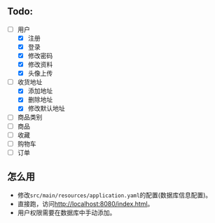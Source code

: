 ## Todo:
- [ ] 用户
  - [x] 注册
  - [x] 登录
  - [x] 修改密码
  - [x] 修改资料
  - [x] 头像上传
- [ ] 收货地址
  - [x] 添加地址
  - [x] 删除地址
  - [x] 修改默认地址
- [ ] 商品类别
- [ ] 商品
- [ ] 收藏
- [ ] 购物车
- [ ] 订单

## 怎么用
- 修改`src/main/resources/application.yaml`的配置(数据库信息配置)。
- 直接跑，访问[http://localhost:8080/index.html]()。
- 用户权限需要在数据库中手动添加。